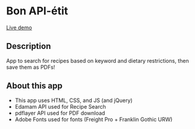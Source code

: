 # Bon API-étit

[Live demo](https://interactivematt.github.io/bon-api-etit)

## Description
App to search for recipes based on keyword and dietary restrictions, then save them as PDFs!

## About this app
- This app uses HTML, CSS, and JS (and jQuery)
- Edamam API used for Recipe Search
- pdflayer API used for PDF download
- Adobe Fonts used for fonts (Freight Pro + Franklin Gothic URW)
